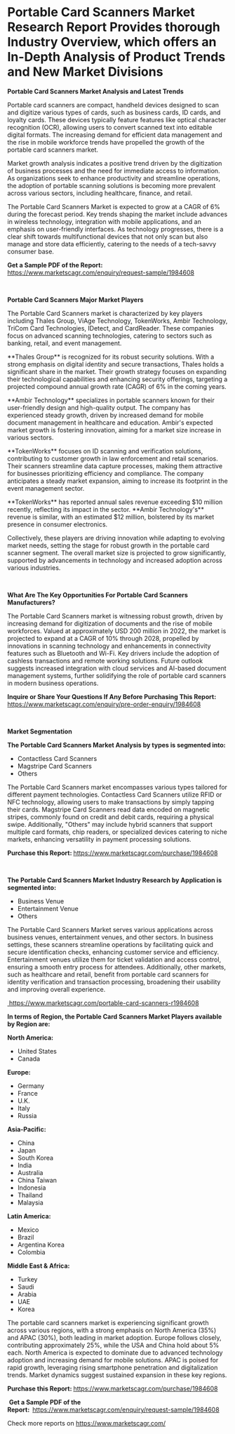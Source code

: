 <p><h1>Portable Card Scanners Market Research Report Provides thorough Industry Overview, which offers an In-Depth Analysis of Product Trends and New Market Divisions</h1></p><p><strong>Portable Card Scanners Market Analysis and Latest Trends</strong></p>
<p><p>Portable card scanners are compact, handheld devices designed to scan and digitize various types of cards, such as business cards, ID cards, and loyalty cards. These devices typically feature features like optical character recognition (OCR), allowing users to convert scanned text into editable digital formats. The increasing demand for efficient data management and the rise in mobile workforce trends have propelled the growth of the portable card scanners market.</p><p>Market growth analysis indicates a positive trend driven by the digitization of business processes and the need for immediate access to information. As organizations seek to enhance productivity and streamline operations, the adoption of portable scanning solutions is becoming more prevalent across various sectors, including healthcare, finance, and retail. </p><p>The Portable Card Scanners Market is expected to grow at a CAGR of 6% during the forecast period. Key trends shaping the market include advances in wireless technology, integration with mobile applications, and an emphasis on user-friendly interfaces. As technology progresses, there is a clear shift towards multifunctional devices that not only scan but also manage and store data efficiently, catering to the needs of a tech-savvy consumer base.</p></p>
<p><strong>Get a Sample PDF of the Report:&nbsp;</strong> <a href="https://www.marketscagr.com/enquiry/request-sample/1984608?utm_campaign=2653&utm_medium=2&utm_source=Github&utm_content=ia&utm_term=10042025&utm_id=portable-card-scanners">https://www.marketscagr.com/enquiry/request-sample/1984608</a></p>
<p>&nbsp;</p>
<p><strong>Portable Card Scanners Major Market Players</strong></p>
<p><p>The Portable Card Scanners market is characterized by key players including Thales Group, ViAge Technology, TokenWorks, Ambir Technology, TriCom Card Technologies, IDetect, and CardReader. These companies focus on advanced scanning technologies, catering to sectors such as banking, retail, and event management.</p><p>**Thales Group** is recognized for its robust security solutions. With a strong emphasis on digital identity and secure transactions, Thales holds a significant share in the market. Their growth strategy focuses on expanding their technological capabilities and enhancing security offerings, targeting a projected compound annual growth rate (CAGR) of 6% in the coming years.</p><p>**Ambir Technology** specializes in portable scanners known for their user-friendly design and high-quality output. The company has experienced steady growth, driven by increased demand for mobile document management in healthcare and education. Ambir's expected market growth is fostering innovation, aiming for a market size increase in various sectors.</p><p>**TokenWorks** focuses on ID scanning and verification solutions, contributing to customer growth in law enforcement and retail scenarios. Their scanners streamline data capture processes, making them attractive for businesses prioritizing efficiency and compliance. The company anticipates a steady market expansion, aiming to increase its footprint in the event management sector.</p><p>**TokenWorks** has reported annual sales revenue exceeding $10 million recently, reflecting its impact in the sector. **Ambir Technology's** revenue is similar, with an estimated $12 million, bolstered by its market presence in consumer electronics. </p><p>Collectively, these players are driving innovation while adapting to evolving market needs, setting the stage for robust growth in the portable card scanner segment. The overall market size is projected to grow significantly, supported by advancements in technology and increased adoption across various industries.</p></p>
<p>&nbsp;</p>
<p><strong>What Are The Key Opportunities For Portable Card Scanners Manufacturers?</strong></p>
<p><p>The Portable Card Scanners market is witnessing robust growth, driven by increasing demand for digitization of documents and the rise of mobile workforces. Valued at approximately USD 200 million in 2022, the market is projected to expand at a CAGR of 10% through 2028, propelled by innovations in scanning technology and enhancements in connectivity features such as Bluetooth and Wi-Fi. Key drivers include the adoption of cashless transactions and remote working solutions. Future outlook suggests increased integration with cloud services and AI-based document management systems, further solidifying the role of portable card scanners in modern business operations.</p></p>
<p><strong>Inquire or Share Your Questions If Any Before Purchasing This Report:</strong> <a href="https://www.marketscagr.com/enquiry/pre-order-enquiry/1984608?utm_campaign=2653&utm_medium=2&utm_source=Github&utm_content=ia&utm_term=10042025&utm_id=portable-card-scanners">https://www.marketscagr.com/enquiry/pre-order-enquiry/1984608</a></p>
<p>&nbsp;</p>
<p><strong>Market Segmentation</strong></p>
<p><strong>The Portable Card Scanners Market Analysis by types is segmented into:</strong></p>
<p><ul><li>Contactless Card Scanners</li><li>Magstripe Card Scanners</li><li>Others</li></ul></p>
<p><p>The Portable Card Scanners market encompasses various types tailored for different payment technologies. Contactless Card Scanners utilize RFID or NFC technology, allowing users to make transactions by simply tapping their cards. Magstripe Card Scanners read data encoded on magnetic stripes, commonly found on credit and debit cards, requiring a physical swipe. Additionally, "Others" may include hybrid scanners that support multiple card formats, chip readers, or specialized devices catering to niche markets, enhancing versatility in payment processing solutions.</p></p>
<p><strong>Purchase this Report:&nbsp;</strong><a href="https://www.marketscagr.com/purchase/1984608?utm_campaign=2653&utm_medium=2&utm_source=Github&utm_content=ia&utm_term=10042025&utm_id=portable-card-scanners">https://www.marketscagr.com/purchase/1984608</a></p>
<p>&nbsp;</p>
<p><strong>The Portable Card Scanners Market Industry Research by Application is segmented into:</strong></p>
<p><ul><li>Business Venue</li><li>Entertainment Venue</li><li>Others</li></ul></p>
<p><p>The Portable Card Scanners Market serves various applications across business venues, entertainment venues, and other sectors. In business settings, these scanners streamline operations by facilitating quick and secure identification checks, enhancing customer service and efficiency. Entertainment venues utilize them for ticket validation and access control, ensuring a smooth entry process for attendees. Additionally, other markets, such as healthcare and retail, benefit from portable card scanners for identity verification and transaction processing, broadening their usability and improving overall experience.</p></p>
<p><a href="https://www.marketscagr.com/portable-card-scanners-r1984608?utm_campaign=2653&utm_medium=2&utm_source=Github&utm_content=ia&utm_term=10042025&utm_id=portable-card-scanners">&nbsp;https://www.marketscagr.com/portable-card-scanners-r1984608</a></p>
<p><strong>In terms of Region, the Portable Card Scanners Market Players available by Region are:</strong></p>
<p>
    <p> <strong> North America: </strong>
        <ul>
            <li>United States</li>
            <li>Canada</li>
        </ul>
        </p> 
    <p> <strong> Europe: </strong>
        <ul>
            <li>Germany</li>
            <li>France</li>
            <li>U.K.</li>
            <li>Italy</li>
            <li>Russia</li>
        </ul>
        </p> 
    <p> <strong> Asia-Pacific: </strong>
        <ul>
            <li>China</li>
            <li>Japan</li>
            <li>South Korea</li>
            <li>India</li>
            <li>Australia</li>
            <li>China Taiwan</li>
            <li>Indonesia</li>
            <li>Thailand</li>
            <li>Malaysia</li>
        </ul>
        </p> 
    <p> <strong> Latin America: </strong>
        <ul>
            <li>Mexico</li>
            <li>Brazil</li>
            <li>Argentina Korea</li>
            <li>Colombia</li>
        </ul>
        </p> 
    <p> <strong> Middle East & Africa: </strong>
        <ul>
            <li>Turkey</li>
            <li>Saudi</li>
            <li>Arabia</li>
            <li>UAE</li>
            <li>Korea</li>
        </ul>
    </p>
    </p>
<p><p>The portable card scanners market is experiencing significant growth across various regions, with a strong emphasis on North America (35%) and APAC (30%), both leading in market adoption. Europe follows closely, contributing approximately 25%, while the USA and China hold about 5% each. North America is expected to dominate due to advanced technology adoption and increasing demand for mobile solutions. APAC is poised for rapid growth, leveraging rising smartphone penetration and digitalization trends. Market dynamics suggest sustained expansion in these key regions.</p></p>
<p><strong>Purchase this Report: </strong><a href="https://www.marketscagr.com/purchase/1984608?utm_campaign=2653&utm_medium=2&utm_source=Github&utm_content=ia&utm_term=10042025&utm_id=portable-card-scanners">https://www.marketscagr.com/purchase/1984608</a></p>
<p>&nbsp;<strong>Get a Sample PDF of the Report:&nbsp;&nbsp;</strong><a href="https://www.marketscagr.com/enquiry/request-sample/1984608?utm_campaign=2653&utm_medium=2&utm_source=Github&utm_content=ia&utm_term=10042025&utm_id=portable-card-scanners">https://www.marketscagr.com/enquiry/request-sample/1984608</a></p>
<p><strong></strong></p>
<p>Check more reports on <a href="https://www.marketscagr.com/?utm_campaign=2653&utm_medium=2&utm_source=Github&utm_content=ia&utm_term=10042025&utm_id=portable-card-scanners">https://www.marketscagr.com/</a></p>